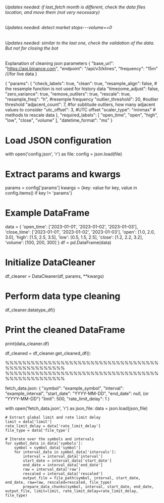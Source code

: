 ###### Updates needed: if last_fetch month is different, check the data files location, and move them (not very necessary)
###### Updates needed: detect market stops---volume==0
###### Updates needed: similar to the last one, check the validation of the data. But not for closing the bot

Explanation of cleaning json parameters
{
    "base_url": "https://api.binance.com",
    "endpoint": "/api/v3/klines",
    "frequency": "15m" ///for live data
}



{
    "params": {
        "check_labels": true,
        "clean": true,
        "resample_align": false, # the resample function is not used for history data 
        "timezome_adjust": false,
        "zero_variance": true,
        "remove_outliers": true,
        "rescale": true,
        "resample_freq": "h", #resemple frequency
        "outlier_threshold": 20, #outlier threshold
        "adjacent_count": 7, #for subtitude outliers, how many adjacent values to consider
        "utc_offset": 3, #UTC offset
        "scaler_type": "minmax" # methods to rescale data
    },
    "required_labels": [
        "open_time", "open", "high", "low", "close", "volume"
    ],
    "datetime_format": "ms"
}

# Load JSON configuration
with open('config.json', 'r') as file:
    config = json.load(file)

# Extract params and kwargs
params = config['params']
kwargs = {key: value for key, value in config.items() if key != 'params'}

# Example DataFrame
data = {
    'open_time': ['2023-01-01', '2023-01-02', '2023-01-03'],
    'close_time': ['2023-01-01', '2023-01-02', '2023-01-03'],
    'open': [1.0, 2.0, 3.0],
    'high': [1.5, 2.5, 3.5],
    'low': [0.5, 1.5, 2.5],
    'close': [1.2, 2.2, 3.2],
    'volume': [100, 200, 300]
}
df = pd.DataFrame(data)

# Initialize DataCleaner
df_cleaner = DataCleaner(df, params, **kwargs)

# Perform data type cleaning
df_cleaner.datatype_df()

# Print the cleaned DataFrame
print(data_cleaner.df)

df_cleaned = df_cleaner.get_cleaned_df():

%%%%%%%%%%%%%%%%%%%%%%%%%%%%%%%%%%%%%%%%%%%%%%%%%%
%%%%%%%%%%%%%%%%%%%%%%%%%%%%%%%%%%%%%%%%%%%%%%%%%%


fetch_data.json:
{
  "symbol": "example_symbol",
  "interval": "example_interval",
  "start_date": "YYYY-MM-DD",
  "end_date": null, (or "YYYY-MM-DD")
  "limit": 500,
  "rate_limit_delay": 1
}

with open('fetch_data.json', 'r') as json_file:
        data = json.load(json_file)

    # Extract global limit and rate limit delay
    limit = data['limit']
    rate_limit_delay = data['rate_limit_delay']
    file_type = data['file_type']

    # Iterate over the symbols and intervals
    for symbol_data in data['symbols']:
        symbol = symbol_data['symbol']
        for interval_data in symbol_data['intervals']:
            interval = interval_data['interval']
            start_date = interval_data['start_date']
            end_date = interval_data['end_date']
            raw = interval_data['raw']
            rescaled = interval_data['rescaled']
            output_file = file_path(symbol, interval, start_date, end_date, raw=raw, rescaled=rescaled, file_type)
            prepare_data_chunks(symbol, interval, start_date, end_date, output_file, limit=limit, rate_limit_delay=rate_limit_delay, file_type)